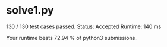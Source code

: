 # solve1.py

130 / 130 test cases passed.
Status: Accepted
Runtime: 140 ms

Your runtime beats 72.94 % of python3 submissions.


